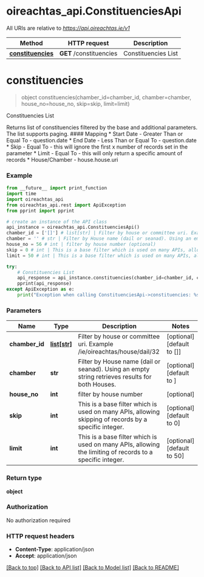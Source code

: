 # oireachtas_api.ConstituenciesApi

All URIs are relative to *https://api.oireachtas.ie/v1*

Method | HTTP request | Description
------------- | ------------- | -------------
[**constituencies**](ConstituenciesApi.md#constituencies) | **GET** /constituencies | Constituencies List


# **constituencies**
> object constituencies(chamber_id=chamber_id, chamber=chamber, house_no=house_no, skip=skip, limit=limit)

Constituencies List

Returns list of constituencies filtered by the base and additional parameters. The list supports paging.  #### Mapping * Start Date - Greater Than or Equal To - question.date * End Date - Less Than or Equal To - question.date * Skip - Equal To - this will ignore the first x number of records set in the parameter * Limit - Equal To - this will only return a specific amount of records * House/Chamber - house.house.uri 

### Example
```python
from __future__ import print_function
import time
import oireachtas_api
from oireachtas_api.rest import ApiException
from pprint import pprint

# create an instance of the API class
api_instance = oireachtas_api.ConstituenciesApi()
chamber_id = ['[]'] # list[str] | Filter by house or committee uri. Example  /ie/oireachtas/house/dail/32  (optional) (default to [])
chamber = '' # str | Filter by House name (dail or seanad). Using an empty string retrieves results for both Houses.  (optional) (default to )
house_no = 56 # int | filter by house number (optional)
skip = 0 # int | This is a base filter which is used on many APIs, allowing skipping of records by a specific integer. (optional) (default to 0)
limit = 50 # int | This is a base filter which is used on many APIs, allowing the limiting of records to a specific integer. (optional) (default to 50)

try:
    # Constituencies List
    api_response = api_instance.constituencies(chamber_id=chamber_id, chamber=chamber, house_no=house_no, skip=skip, limit=limit)
    pprint(api_response)
except ApiException as e:
    print("Exception when calling ConstituenciesApi->constituencies: %s\n" % e)
```

### Parameters

Name | Type | Description  | Notes
------------- | ------------- | ------------- | -------------
 **chamber_id** | [**list[str]**](str.md)| Filter by house or committee uri. Example  /ie/oireachtas/house/dail/32  | [optional] [default to []]
 **chamber** | **str**| Filter by House name (dail or seanad). Using an empty string retrieves results for both Houses.  | [optional] [default to ]
 **house_no** | **int**| filter by house number | [optional] 
 **skip** | **int**| This is a base filter which is used on many APIs, allowing skipping of records by a specific integer. | [optional] [default to 0]
 **limit** | **int**| This is a base filter which is used on many APIs, allowing the limiting of records to a specific integer. | [optional] [default to 50]

### Return type

**object**

### Authorization

No authorization required

### HTTP request headers

 - **Content-Type**: application/json
 - **Accept**: application/json

[[Back to top]](#) [[Back to API list]](../README.md#documentation-for-api-endpoints) [[Back to Model list]](../README.md#documentation-for-models) [[Back to README]](../README.md)

